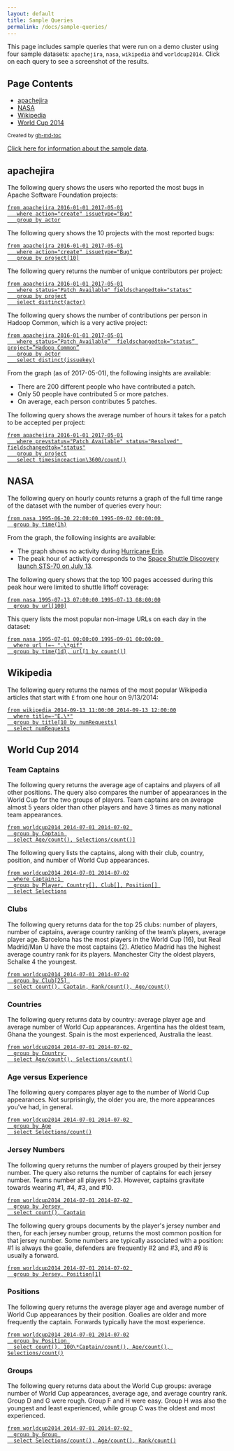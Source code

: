 ```yaml
---
layout: default
title: Sample Queries
permalink: /docs/sample-queries/
---
```


This page includes sample queries that were run on a demo cluster using four sample datasets: `apachejira`, `nasa`, `wikipedia` and `worldcup2014`. 
Click on each query to see a screenshot of the results.

## Page Contents
* [apachejira](#apachejira)
* [NASA ](#nasa)
* [Wikipedia ](#wikipedia )
* [World Cup 2014](#world-cup-2014)


<sub>Created by [gh-md-toc](https://github.com/ekalinin/github-markdown-toc.go)</sub>


[Click here for information about the sample data](../sample-data/).

## apachejira

The following query shows the users who reported the most bugs in Apache Software Foundation projects:

<pre><code><a href="../../images/apachejira1.png" target="_blank" rel="noopener">from apachejira 2016-01-01 2017-05-01
   where action="create" issuetype="Bug"
   group by actor</a></code></pre>

The following query shows the 10 projects with the most reported bugs:

<pre><code><a href="../../images/apachejira2.png" target="_blank" rel="noopener">from apachejira 2016-01-01 2017-05-01
   where action="create" issuetype="Bug"
   group by project[10]</a></code></pre>

The following query returns the number of unique contributors per project:

<pre><code><a href="../../images/apachejira3.png" target="_blank" rel="noopener">from apachejira 2016-01-01 2017-05-01
   where status="Patch Available" fieldschangedtok="status"
   group by project
   select distinct(actor)</a></code></pre>
   
The following query shows the number of contributions per person in Hadoop Common, which is a very active project:

<pre><code><a href="../../images/apachejira4.png" target="_blank" rel="noopener">from apachejira 2016-01-01 2017-05-01
   where status=”Patch Available”  fieldschangedtok=”status” project=”Hadoop Common”
   group by actor
   select distinct(issuekey)</a></code></pre>
   
From the graph (as of 2017-05-01), the following insights are available:

- There are 200 different people who have contributed a patch.
- Only 50 people have contributed 5 or more patches.
- On average, each person contributes 5 patches.


The following query shows the average number of hours it takes for a patch to be accepted per project:

<pre><code><a href="../../images/apachejira5.png" target="_blank" rel="noopener">from apachejira 2016-01-01 2017-05-01
   where prevstatus="Patch Available" status="Resolved" fieldschangedtok="status"
   group by project
   select timesinceaction\3600/count()</a></code></pre>





## NASA 

The following query on hourly counts returns a graph of the full time range of the dataset with the number of queries every hour:

<pre><code><a href="../../images/nasa1.png" target="_blank" rel="noopener">from nasa 1995-06-30 22:00:00 1995-09-02 00:00:00 
  group by time(1h)</a></code></pre>

From the graph, the following insights are available:

- The graph shows no activity during [Hurricane Erin](http://en.wikipedia.org/wiki/Hurricane_Erin_(1995)).
- The peak hour of activity corresponds to the [Space Shuttle Discovery launch STS-70 on July 13](http://www.nasa.gov/mission_pages/shuttle/shuttlemissions/archives/sts-70.html). 

The following query shows that the top 100 pages accessed during this peak hour were limited to shuttle liftoff coverage:

<pre><code><a href="../../images/nasa2.png" target="_blank" rel="noopener">from nasa 1995-07-13 07:00:00 1995-07-13 08:00:00
  group by url[100]</a></code></pre>

This query lists the most popular non-image URLs on each day in the dataset:

<pre><code><a href="../../images/nasa3.png" target="_blank" rel="noopener">from nasa 1995-07-01 00:00:00 1995-09-01 00:00:00 
  where url !=~ ".\*gif"
  group by time(1d), url[1 by count()]</a></code></pre>

## Wikipedia 

The following query returns the names of the most popular Wikipedia articles that start with `E` from one hour on 9/13/2014:

<pre><code><a href="../../images/wikipedia1.png" target="_blank" rel="noopener">from wikipedia 2014-09-13 11:00:00 2014-09-13 12:00:00
  where title=~"E.\*"
  group by title[10 by numRequests]
  select numRequests</a></code></pre>

## World Cup 2014

### <a name="captains"></a>Team Captains 

The following query returns the average age of captains and players of all other positions. The query also compares the number of appearances in the World Cup for the two groups of players. Team captains are on average almost 5 years older than other players and have 3 times as many national team appearances.

<pre><code><a href="../../images/worldcup1.png" target="_blank" rel="noopener">from worldcup2014 2014-07-01 2014-07-02 
  group by Captain 
  select Age/count(), Selections/count()]</a></code></pre>

The following query lists the captains, along with their club, country, position, and number of World Cup appearances.

<pre><code><a href="../../images/worldcup2.png" target="_blank" rel="noopener">from worldcup2014 2014-07-01 2014-07-02
  where Captain:1 
  group by Player, Country[], Club[], Position[] 
  select Selections</a></code></pre>

### <a name="clubs"></a>Clubs

The following query returns data for the top 25 clubs: number of players, number of captains, average country ranking of the team’s players, average player age. Barcelona has the most players in the World Cup (16), but Real Madrid/Man U have the most captains (2). Atletico Madrid has the highest average country rank for its players. Manchester City the oldest players, Schalke 4 the youngest.

<pre><code><a href="../../images/worldcup3.png" target="_blank" rel="noopener">from worldcup2014 2014-07-01 2014-07-02
  group by Club[25] 
  select count(), Captain, Rank/count(), Age/count()</a></code></pre>

### <a name="countries"></a>Countries

The following query returns data by country: average player age and average number of World Cup appearances. Argentina has the oldest team, Ghana the youngest. Spain is the most experienced, Australia the least.

<pre><code><a href="../../images/worldcup4.png" target="_blank" rel="noopener">from worldcup2014 2014-07-01 2014-07-02 
  group by Country 
  select Age/count(), Selections/count()</a></code></pre>

### <a name="age-experience"></a>Age versus Experience

The following query compares player age to the number of World Cup appearances. Not surprisingly, the older you are, the more appearances you've had, in general.

<pre><code><a href="../../images/worldcup5.png" target="_blank" rel="noopener">from worldcup2014 2014-07-01 2014-07-02 
  group by Age
  select Selections/count()</a></code></pre>

### <a name="jersey"></a>Jersey Numbers

The following query returns the number of players grouped by their jersey number. The query also returns the number of captains for each jersey number. Teams number all players 1-23. However, captains gravitate towards wearing #1, #4, #3, and #10.

<pre><code><a href="../../images/worldcup6.png" target="_blank" rel="noopener">from worldcup2014 2014-07-01 2014-07-02 
  group by Jersey 
  select count(), Captain</a></code></pre>

The following query groups documents by the player's jersey number and then, for each jersey number group, returns the most common position for that jersey number. Some numbers are typically associated with a position: #1 is always the goalie, defenders are frequently #2 and #3, and #9 is usually a forward.

<pre><code><a href="../../images/worldcup7.png" target="_blank" rel="noopener">from worldcup2014 2014-07-01 2014-07-02 
  group by Jersey, Position[1]</a></code></pre>

### <a name="positions"></a>Positions

The following query returns the average player age and average number of World Cup appearances by their position. Goalies are older and more frequently the captain. Forwards typically have the most experience.

<pre><code><a href="../../images/worldcup8.png" target="_blank" rel="noopener">from worldcup2014 2014-07-01 2014-07-02
  group by Position 
  select count(), 100\*Captain/count(), Age/count(), Selections/count()</a></code></pre>

### <a name="groups"></a>Groups

The following query returns data about the World Cup groups: average number of World Cup appearances, average age, and average country rank. Group D and G were rough. Group F and H were easy. Group H was also the youngest and least experienced, while group C was the oldest and most experienced.

<pre><code><a href="../../images/worldcup9.png" target="_blank" rel="noopener">from worldcup2014 2014-07-01 2014-07-02 
  group by Group 
  select Selections/count(), Age/count(), Rank/count()</a></code></pre>
